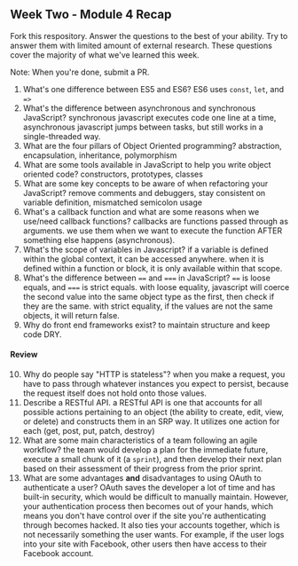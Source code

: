 ## Week Two - Module 4 Recap

Fork this respository. Answer the questions to the best of your ability. Try to answer them with limited amount of external research. These questions cover the majority of what we've learned this week. 

Note: When you're done, submit a PR. 

1. What's one difference between ES5 and ES6?
ES6 uses `const`,  `let`, and `=>`
2. What's the difference between asynchronous and synchronous JavaScript? 
synchronous javascript executes code one line at a time, asynchronous javascript jumps between tasks, but still works in a single-threaded way.
3. What are the four pillars of Object Oriented programming?
abstraction, encapsulation, inheritance, polymorphism
4. What are some tools available in JavaScript to help you write object oriented code?
constructors, prototypes, classes
5. What are some key concepts to be aware of when refactoring your JavaScript?
remove comments and debuggers, stay consistent on variable definition, mismatched semicolon usage
6. What's a callback function and what are some reasons when we use/need callback functions?
callbacks are functions passed through as arguments. we use them when we want to execute the function AFTER something else happens (asynchronous).
7. What's the scope of variables in Javascript?
if a variable is defined within the global context, it can be accessed anywhere. when it is defined within a function or block, it is only available within that scope. 
8. What's the difference between `==` and `===` in JavaScript?
`==` is loose equals, and `===` is strict equals. with loose equality, javascript will coerce the second value into the same object type as the first, then check if they are the same. with strict equality, if the values are not the same objects, it will return false.
9. Why do front end frameworks exist?
to maintain structure and keep code DRY.

#### Review  

10. Why do people say "HTTP is stateless"?
when you make a request, you have to pass through whatever instances you expect to persist, because the request itself does not hold onto those values.
11. Describe a RESTful API.
a RESTful API is one that accounts for all possible actions pertaining to an object (the ability to create, edit, view, or delete) and constructs them in an SRP way. It utilizes one action for each (get, post, put, patch, destroy)
12. What are some main characteristics of a team following an agile workflow?
the team would develop a plan for the immediate future, execute a small chunk of it (a `sprint`), and then develop their next plan based on their assessment of their progress from the prior sprint.
13. What are some advantages **and** disadvantages to using OAuth to authenticate a user?
OAuth saves the developer a lot of time and has built-in security, which would be difficult to manually maintain. However, your authentication process then becomes out of your hands, which means you don't have control over if the site you're authenticating through becomes hacked. It also ties your accounts together, which is not necessarily something the user wants. For example, if the user logs into your site with Facebook, other users then have access to their Facebook account.